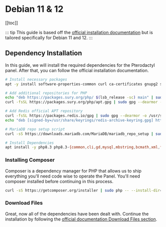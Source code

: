# Debian 11 & 12

[[toc]]

::: tip
This guide is based off the [official installation documentation](/panel/1.0/getting_started.md) but is tailored specifically for Debian 11 and 12.
:::

## Dependency Installation

In this guide, we will install the required dependencies for the Pterodactyl panel. After that, you can follow the official installation documentation.

```bash
# Install necessary packages
apt -y install software-properties-common curl ca-certificates gnupg2 sudo lsb-release

# Add additional repositories for PHP
echo "deb https://packages.sury.org/php/ $(lsb_release -sc) main" | sudo tee /etc/apt/sources.list.d/sury-php.list
curl -fsSL https://packages.sury.org/php/apt.gpg | sudo gpg --dearmor -o /etc/apt/trusted.gpg.d/sury-keyring.gpg

# Add Redis official APT repository
curl -fsSL https://packages.redis.io/gpg | sudo gpg --dearmor -o /usr/share/keyrings/redis-archive-keyring.gpg
echo "deb [signed-by=/usr/share/keyrings/redis-archive-keyring.gpg] https://packages.redis.io/deb $(lsb_release -cs) main" | sudo tee /etc/apt/sources.list.d/redis.list

# MariaDB repo setup script
curl -sS https://downloads.mariadb.com/MariaDB/mariadb_repo_setup | sudo bash

# Install Dependencies
apt install -y php8.3 php8.3-{common,cli,gd,mysql,mbstring,bcmath,xml,fpm,curl,zip} mariadb-server nginx tar unzip git redis-server
```

### Installing Composer

Composer is a dependency manager for PHP that allows us to ship everything you'll need code wise to operate the Panel. You'll need composer installed before continuing in this process.

``` bash
curl -sS https://getcomposer.org/installer | sudo php -- --install-dir=/usr/local/bin --filename=composer
```

### Download Files

Great, now all of the dependencies have been dealt with. Continue the installation by following the [official documentation Download Files section](/panel/1.0/getting_started.md#download-files).
